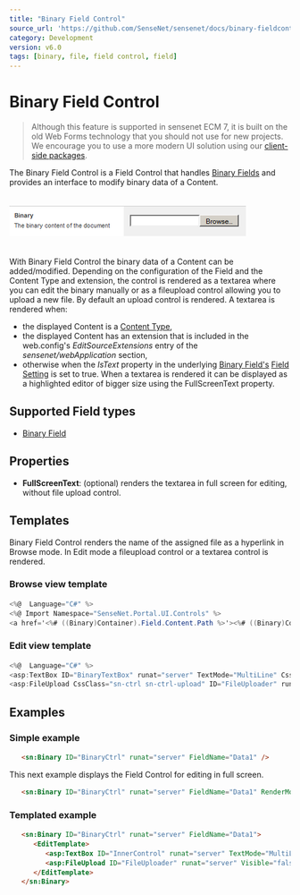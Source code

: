 ```yaml
---
title: "Binary Field Control"
source_url: 'https://github.com/SenseNet/sensenet/docs/binary-fieldcontrol.md'
category: Development
version: v6.0
tags: [binary, file, field control, field]
---
```


# Binary Field Control

> Although this feature is supported in sensenet ECM 7, it is built on the old Web Forms technology that you should not use for new projects. We encourage you to use a more modern UI solution using our [client-side packages](https://www.npmjs.com/org/sensenet).

The Binary Field Control is a Field Control that handles [Binary Fields](binary-field.md) and provides an interface to modify binary data of a Content.

<img src="https://raw.githubusercontent.com/SenseNet/sensenet/master/docs/images/ReferenceWiki_BinaryFieldControl1.png" style="margin: 20px auto" />

With Binary Field Control the binary data of a Content can be added/modified. Depending on the configuration of the Field and the Content Type and extension, the control is rendered as a textarea where you can edit the binary manually or as a fileupload control allowing you to upload a new file. By default an upload control is rendered. A textarea is rendered when:

- the displayed Content is a [Content Type](content-type.md),
- the displayed Content has an extension that is included in the web.config's *EditSourceExtensions* entry of the *sensenet/webApplication* section,
- otherwise when the *IsText* property in the underlying [Binary Field's](binary-field.md) [Field Setting](field-setting.md) is set to true.
When a textarea is rendered it can be displayed as a highlighted editor of bigger size using the FullScreenText property.

## Supported Field types

- [Binary Field](binary-field.md)

## Properties

- **FullScreenText**: (optional) renders the textarea in full screen for editing, without file upload control.

## Templates

Binary Field Control renders the name of the assigned file as a hyperlink in Browse mode. In Edit mode a fileupload control or a textarea control is rendered.

### Browse view template

```csharp
<%@  Language="C#" %>
<%@ Import Namespace="SenseNet.Portal.UI.Controls" %>
<a href='<%# ((Binary)Container).Field.Content.Path %>'><%# ((Binary)Container).Field.Content.DisplayName %></a>
```

### Edit view template

```csharp
<%@  Language="C#" %>
<asp:TextBox ID="BinaryTextBox" runat="server" TextMode="MultiLine" CssClass="sn-ctrl sn-ctrl-textarea" Rows="50" Columns="100" />
<asp:FileUpload CssClass="sn-ctrl sn-ctrl-upload" ID="FileUploader" runat="server" Visible="false" />
```

## Examples

### Simple example

```html
   <sn:Binary ID="BinaryCtrl" runat="server" FieldName="Data1" />
```

This next example displays the Field Control for editing in full screen.

```html
   <sn:Binary ID="BinaryCtrl" runat="server" FieldName="Data1" RenderMode="Edit" FullScreenText="true" />
```

### Templated example

```html
   <sn:Binary ID="BinaryCtrl" runat="server" FieldName="Data1">
      <EditTemplate>
         <asp:TextBox ID="InnerControl" runat="server" TextMode="MultiLine"></asp:TextBox>
         <asp:FileUpload ID="FileUploader" runat="server" Visible="false" />
      </EditTemplate>
   </sn:Binary>
```